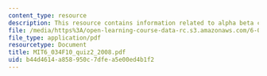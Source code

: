 ```yaml
---
content_type: resource
description: This resource contains information related to alpha beta cold war.
file: /media/https%3A/open-learning-course-data-rc.s3.amazonaws.com/6-034-artificial-intelligence-fall-2010/b44d4614a858950c7dfea5e00ed4b1f2_MIT6_034F10_quiz2_2008.pdf
file_type: application/pdf
resourcetype: Document
title: MIT6_034F10_quiz2_2008.pdf
uid: b44d4614-a858-950c-7dfe-a5e00ed4b1f2
---
```

